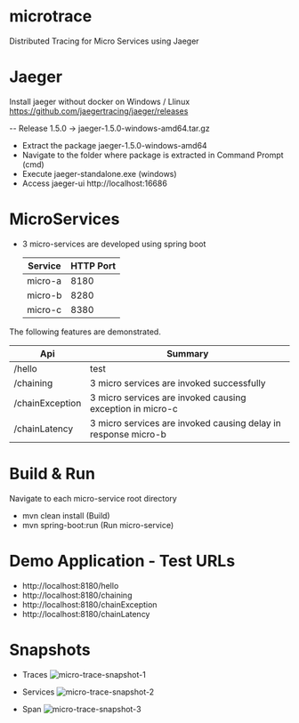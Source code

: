 # microtrace
Distributed Tracing for Micro Services using Jaeger

# Jaeger
Install jaeger without docker on Windows / Llinux
https://github.com/jaegertracing/jaeger/releases


-- Release 1.5.0 -> jaeger-1.5.0-windows-amd64.tar.gz


- Extract the package jaeger-1.5.0-windows-amd64
- Navigate to the folder where package is extracted in Command Prompt (cmd)
- Execute jaeger-standalone.exe (windows) 
- Access jaeger-ui  http://localhost:16686

# MicroServices

- 3 micro-services are developed using spring boot 
 
  Service | HTTP Port
  ----|---
  micro-a | 8180 
  micro-b | 8280
  micro-c | 8380


The following features are demonstrated.

Api | Summary
--- |---
/hello |  test
/chaining| 3 micro services are invoked successfully
/chainException|  3 micro services are invoked causing exception in micro-c
/chainLatency| 3 micro services are invoked causing delay in response micro-b


# Build & Run 

Navigate to each micro-service root directory
- mvn clean install (Build)
- mvn spring-boot:run (Run micro-service)

# Demo Application - Test URLs

- http://localhost:8180/hello
- http://localhost:8180/chaining
- http://localhost:8180/chainException
- http://localhost:8180/chainLatency
  
# Snapshots

- Traces
![micro-trace-snapshot-1](https://user-images.githubusercontent.com/33663711/41805673-7d02b52a-76cc-11e8-8124-6a6fc8d936a4.PNG)

- Services
![micro-trace-snapshot-2](https://user-images.githubusercontent.com/33663711/41805674-7d2d80ca-76cc-11e8-8f2e-7a699617d02c.PNG)

- Span
![micro-trace-snapshot-3](https://user-images.githubusercontent.com/33663711/41805675-7d575de6-76cc-11e8-9d75-7e01ceceb066.PNG)
